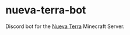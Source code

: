 # nueva-terra-bot

Discord bot for the [Nueva Terra](https://discord.gg/NqCFdtD8Xh) Minecraft Server.
